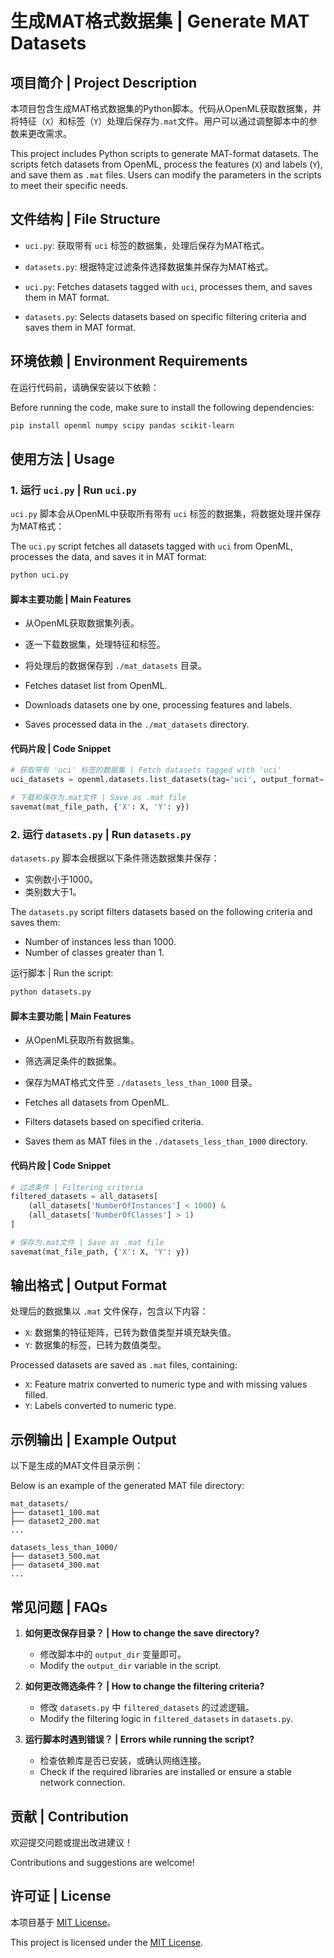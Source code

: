# 生成MAT格式数据集 | Generate MAT Datasets

## 项目简介 | Project Description
本项目包含生成MAT格式数据集的Python脚本。代码从OpenML获取数据集，并将特征（`X`）和标签（`Y`）处理后保存为`.mat`文件。用户可以通过调整脚本中的参数来更改需求。

This project includes Python scripts to generate MAT-format datasets. The scripts fetch datasets from OpenML, process the features (`X`) and labels (`Y`), and save them as `.mat` files. Users can modify the parameters in the scripts to meet their specific needs.

## 文件结构 | File Structure
- `uci.py`: 获取带有 `uci` 标签的数据集，处理后保存为MAT格式。
- `datasets.py`: 根据特定过滤条件选择数据集并保存为MAT格式。

- `uci.py`: Fetches datasets tagged with `uci`, processes them, and saves them in MAT format.
- `datasets.py`: Selects datasets based on specific filtering criteria and saves them in MAT format.

## 环境依赖 | Environment Requirements

在运行代码前，请确保安装以下依赖：

Before running the code, make sure to install the following dependencies:

```bash
pip install openml numpy scipy pandas scikit-learn
```

## 使用方法 | Usage

### 1. 运行 `uci.py` | Run `uci.py`

`uci.py` 脚本会从OpenML中获取所有带有 `uci` 标签的数据集，将数据处理并保存为MAT格式：

The `uci.py` script fetches all datasets tagged with `uci` from OpenML, processes the data, and saves it in MAT format:

```bash
python uci.py
```

#### 脚本主要功能 | Main Features
- 从OpenML获取数据集列表。
- 逐一下载数据集，处理特征和标签。
- 将处理后的数据保存到 `./mat_datasets` 目录。

- Fetches dataset list from OpenML.
- Downloads datasets one by one, processing features and labels.
- Saves processed data in the `./mat_datasets` directory.

#### 代码片段 | Code Snippet
```python
# 获取带有 'uci' 标签的数据集 | Fetch datasets tagged with 'uci'
uci_datasets = openml.datasets.list_datasets(tag='uci', output_format='dataframe')

# 下载和保存为.mat文件 | Save as .mat file
savemat(mat_file_path, {'X': X, 'Y': y})
```

### 2. 运行 `datasets.py` | Run `datasets.py`

`datasets.py` 脚本会根据以下条件筛选数据集并保存：
- 实例数小于1000。
- 类别数大于1。

The `datasets.py` script filters datasets based on the following criteria and saves them:
- Number of instances less than 1000.
- Number of classes greater than 1.

运行脚本 | Run the script:

```bash
python datasets.py
```

#### 脚本主要功能 | Main Features
- 从OpenML获取所有数据集。
- 筛选满足条件的数据集。
- 保存为MAT格式文件至 `./datasets_less_than_1000` 目录。

- Fetches all datasets from OpenML.
- Filters datasets based on specified criteria.
- Saves them as MAT files in the `./datasets_less_than_1000` directory.

#### 代码片段 | Code Snippet
```python
# 过滤条件 | Filtering criteria
filtered_datasets = all_datasets[
    (all_datasets['NumberOfInstances'] < 1000) &
    (all_datasets['NumberOfClasses'] > 1)
]

# 保存为.mat文件 | Save as .mat file
savemat(mat_file_path, {'X': X, 'Y': y})
```

## 输出格式 | Output Format
处理后的数据集以 `.mat` 文件保存，包含以下内容：
- `X`: 数据集的特征矩阵，已转为数值类型并填充缺失值。
- `Y`: 数据集的标签，已转为数值类型。

Processed datasets are saved as `.mat` files, containing:
- `X`: Feature matrix converted to numeric type and with missing values filled.
- `Y`: Labels converted to numeric type.

## 示例输出 | Example Output
以下是生成的MAT文件目录示例：

Below is an example of the generated MAT file directory:

```plaintext
mat_datasets/
├── dataset1_100.mat
├── dataset2_200.mat
...

datasets_less_than_1000/
├── dataset3_500.mat
├── dataset4_300.mat
...
```

## 常见问题 | FAQs

1. **如何更改保存目录？ | How to change the save directory?**
   - 修改脚本中的 `output_dir` 变量即可。
   - Modify the `output_dir` variable in the script.

2. **如何更改筛选条件？ | How to change the filtering criteria?**
   - 修改 `datasets.py` 中 `filtered_datasets` 的过滤逻辑。
   - Modify the filtering logic in `filtered_datasets` in `datasets.py`.

3. **运行脚本时遇到错误？ | Errors while running the script?**
   - 检查依赖库是否已安装，或确认网络连接。
   - Check if the required libraries are installed or ensure a stable network connection.

## 贡献 | Contribution
欢迎提交问题或提出改进建议！

Contributions and suggestions are welcome!

## 许可证 | License
本项目基于 [MIT License](LICENSE)。

This project is licensed under the [MIT License](LICENSE).

